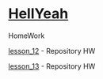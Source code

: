 

# [HellYeah](https://vk.com/ajiex55rus "i'am")
HomeWork


[lesson_12](https://heIIyeah.github.io/HW_12/ "My HW") - Repository HW


[lesson_13](https://heIIyeah.github.io/lesson_13// "My HW") - Repository HW
